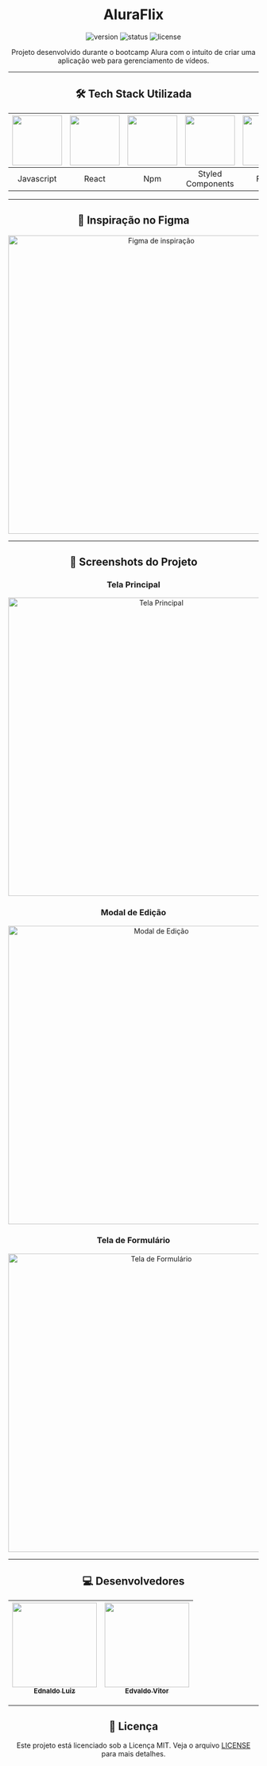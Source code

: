 <h1 align="center">AluraFlix</h1>

<p align="center">
  <img src="https://img.shields.io/badge/version-1.0.0-blue" alt="version"/>
  <img src="https://img.shields.io/badge/status-active-success" alt="status"/>
  <img src="https://img.shields.io/github/license/EdnaldoLuiz/alura-flix" alt="license"/>
</p>

<p align="center">
  Projeto desenvolvido durante o bootcamp Alura com o intuito de criar uma aplicação web para gerenciamento de vídeos.
</p>

---

<h2 align="center">🛠️ Tech Stack Utilizada</h2>

<table align="center" width="1000px">
    <thead>
        <tr>
            <th><img src="https://skillicons.dev/icons?i=js" width=100px height=100px/></th>
            <th><img src="https://skillicons.dev/icons?i=react" width=100px height=100px/></th>
            <th><img src="https://skillicons.dev/icons?i=npm" width=100px height=100px/></th>
            <th><img src="https://skillicons.dev/icons?i=styledcomponents" width=100px height=100px/></th>
            <th><img src="https://skillicons.dev/icons?i=figma" width=100px height=100px/></th>
        </tr>
    </thead>
    <tbody align="center">
        <tr>
            <td>Javascript</td>
            <td>React</td>
            <td>Npm</td>
            <td>Styled Components</td>
            <td>Figma</td>
        </tr>
    </tbody>
</table>

---

<h2 align="center">🎨 Inspiração no Figma</h2>

<p align="center">
  <img src="link_para_imagem_figma" alt="Figma de inspiração" width="600px"/>
</p>

---

<h2 align="center">📸 Screenshots do Projeto</h2>

<h3 align="center">Tela Principal</h3>
<p align="center">
  <img src_pr" alt="Tela Principal" width="600px"/>
</p>

<h3 align="center">Modal de Edição</h3>
<p align="center">
  <img src="link_para_imagem_modal_edicao" alt="Modal de Edição" width="600px"/>
</p>

<h3 align="center">Tela de Formulário</h3>
<p align="center">
  <img src="link_para_imagem_tela_formulario" alt="Tela de Formulário" width="600px"/>
</p>

---

<h2 align="center">💻 Desenvolvedores</h2> 

<div align="center">

  | [<img src="https://github.com/ednaldoluiz.png" width=170 > <br> <sub> Ednaldo Luiz </sub>](https://github.com/ednaldoluiz) | [<img src="https://github.com/edvaldovitor250.png" width=170 > <br> <sub> Edvaldo Vitor </sub>](https://github.com/edvaldovitor250) |
| :----------------------------------------------------------: | :----------------------------------------------------------: |
</div>

---

<h2 align="center">📄 Licença</h2>

<p align="center">
  Este projeto está licenciado sob a Licença MIT. Veja o arquivo <a href="https://github.com/EdnaldoLuiz/alura-flix/blob/main/LICENSE">LICENSE</a> para mais detalhes.
</p>